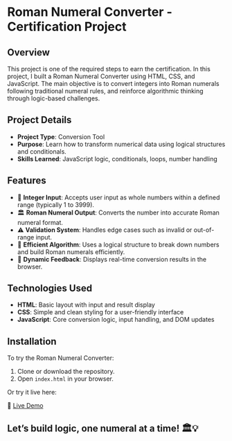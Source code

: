# Roman Numeral Converter - Certification Project

## Overview
This project is one of the required steps to earn the certification. In this project, I built a Roman Numeral Converter using HTML, CSS, and JavaScript. The main objective is to convert integers into Roman numerals following traditional numeral rules, and reinforce algorithmic thinking through logic-based challenges.

## Project Details
- **Project Type**: Conversion Tool
- **Purpose**: Learn how to transform numerical data using logical structures and conditionals.
- **Skills Learned**: JavaScript logic, conditionals, loops, number handling

## Features
- 🔢 **Integer Input**: Accepts user input as whole numbers within a defined range (typically 1 to 3999).
- 🏛️ **Roman Numeral Output**: Converts the number into accurate Roman numeral format.
- ⚠️ **Validation System**: Handles edge cases such as invalid or out-of-range input.
- 🧠 **Efficient Algorithm**: Uses a logical structure to break down numbers and build Roman numerals efficiently.
- 💬 **Dynamic Feedback**: Displays real-time conversion results in the browser.

## Technologies Used
- **HTML**: Basic layout with input and result display
- **CSS**: Simple and clean styling for a user-friendly interface
- **JavaScript**: Core conversion logic, input handling, and DOM updates

## Installation
To try the Roman Numeral Converter:

1. Clone or download the repository.
2. Open `index.html` in your browser.

Or try it live here:

🔗 [Live Demo](https://abdallahbenj.github.io/Roman-numeral-converter/)

## Let’s build logic, one numeral at a time! 🏛️💡
